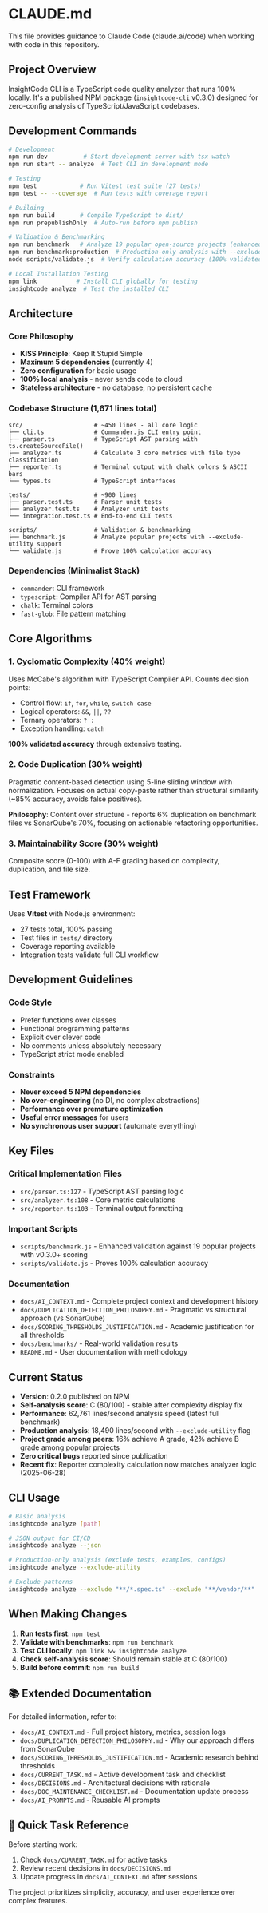 # CLAUDE.md

This file provides guidance to Claude Code (claude.ai/code) when working with code in this repository.

## Project Overview

InsightCode CLI is a TypeScript code quality analyzer that runs 100% locally. It's a published NPM package (`insightcode-cli` v0.3.0) designed for zero-config analysis of TypeScript/JavaScript codebases.

## Development Commands

```bash
# Development
npm run dev          # Start development server with tsx watch
npm run start -- analyze  # Test CLI in development mode

# Testing  
npm test            # Run Vitest test suite (27 tests)
npm test -- --coverage  # Run tests with coverage report

# Building
npm run build       # Compile TypeScript to dist/
npm run prepublishOnly  # Auto-run before npm publish

# Validation & Benchmarking
npm run benchmark   # Analyze 19 popular open-source projects (enhanced reporting with v0.3.0+ scoring)
npm run benchmark:production  # Production-only analysis with --exclude-utility
node scripts/validate.js  # Verify calculation accuracy (100% validated)

# Local Installation Testing
npm link           # Install CLI globally for testing
insightcode analyze  # Test the installed CLI
```

## Architecture

### Core Philosophy
- **KISS Principle**: Keep It Stupid Simple
- **Maximum 5 dependencies** (currently 4)
- **Zero configuration** for basic usage
- **100% local analysis** - never sends code to cloud
- **Stateless architecture** - no database, no persistent cache

### Codebase Structure (1,671 lines total)
```
src/                    # ~450 lines - all core logic
├── cli.ts              # Commander.js CLI entry point  
├── parser.ts           # TypeScript AST parsing with ts.createSourceFile()
├── analyzer.ts         # Calculate 3 core metrics with file type classification
├── reporter.ts         # Terminal output with chalk colors & ASCII bars
└── types.ts            # TypeScript interfaces

tests/                  # ~900 lines
├── parser.test.ts      # Parser unit tests
├── analyzer.test.ts    # Analyzer unit tests  
└── integration.test.ts # End-to-end CLI tests

scripts/                # Validation & benchmarking
├── benchmark.js        # Analyze popular projects with --exclude-utility support
└── validate.js         # Prove 100% calculation accuracy
```

### Dependencies (Minimalist Stack)
- `commander`: CLI framework
- `typescript`: Compiler API for AST parsing
- `chalk`: Terminal colors
- `fast-glob`: File pattern matching

## Core Algorithms

### 1. Cyclomatic Complexity (40% weight)
Uses McCabe's algorithm with TypeScript Compiler API. Counts decision points:
- Control flow: `if`, `for`, `while`, `switch case`
- Logical operators: `&&`, `||`, `??`
- Ternary operators: `? :`
- Exception handling: `catch`

**100% validated accuracy** through extensive testing.

### 2. Code Duplication (30% weight)  
Pragmatic content-based detection using 5-line sliding window with normalization. Focuses on actual copy-paste rather than structural similarity (~85% accuracy, avoids false positives).

**Philosophy**: Content over structure - reports 6% duplication on benchmark files vs SonarQube's 70%, focusing on actionable refactoring opportunities.

### 3. Maintainability Score (30% weight)
Composite score (0-100) with A-F grading based on complexity, duplication, and file size.

## Test Framework

Uses **Vitest** with Node.js environment:
- 27 tests total, 100% passing
- Test files in `tests/` directory  
- Coverage reporting available
- Integration tests validate full CLI workflow

## Development Guidelines

### Code Style
- Prefer functions over classes
- Functional programming patterns
- Explicit over clever code
- No comments unless absolutely necessary
- TypeScript strict mode enabled

### Constraints
- **Never exceed 5 NPM dependencies**
- **No over-engineering** (no DI, no complex abstractions)
- **Performance over premature optimization**
- **Useful error messages** for users
- **No synchronous user support** (automate everything)

## Key Files

### Critical Implementation Files
- `src/parser.ts:127` - TypeScript AST parsing logic
- `src/analyzer.ts:108` - Core metric calculations  
- `src/reporter.ts:103` - Terminal output formatting

### Important Scripts
- `scripts/benchmark.js` - Enhanced validation against 19 popular projects with v0.3.0+ scoring
- `scripts/validate.js` - Proves 100% calculation accuracy

### Documentation
- `docs/AI_CONTEXT.md` - Complete project context and development history
- `docs/DUPLICATION_DETECTION_PHILOSOPHY.md` - Pragmatic vs structural approach (vs SonarQube)
- `docs/SCORING_THRESHOLDS_JUSTIFICATION.md` - Academic justification for all thresholds
- `docs/benchmarks/` - Real-world validation results
- `README.md` - User documentation with methodology

## Current Status

- **Version**: 0.2.0 published on NPM
- **Self-analysis score**: C (80/100) - stable after complexity display fix
- **Performance**: 62,761 lines/second analysis speed (latest full benchmark)
- **Production analysis**: 18,490 lines/second with `--exclude-utility` flag
- **Project grade among peers**: 16% achieve A grade, 42% achieve B grade among popular projects
- **Zero critical bugs** reported since publication
- **Recent fix**: Reporter complexity calculation now matches analyzer logic (2025-06-28)

## CLI Usage

```bash
# Basic analysis
insightcode analyze [path]

# JSON output for CI/CD
insightcode analyze --json

# Production-only analysis (exclude tests, examples, configs)
insightcode analyze --exclude-utility

# Exclude patterns  
insightcode analyze --exclude "**/*.spec.ts" --exclude "**/vendor/**"
```

## When Making Changes

1. **Run tests first**: `npm test` 
2. **Validate with benchmarks**: `npm run benchmark`
3. **Test CLI locally**: `npm link && insightcode analyze`
4. **Check self-analysis score**: Should remain stable at C (80/100)
5. **Build before commit**: `npm run build`

## 📚 Extended Documentation

For detailed information, refer to:
- `docs/AI_CONTEXT.md` - Full project history, metrics, session logs
- `docs/DUPLICATION_DETECTION_PHILOSOPHY.md` - Why our approach differs from SonarQube
- `docs/SCORING_THRESHOLDS_JUSTIFICATION.md` - Academic research behind thresholds
- `docs/CURRENT_TASK.md` - Active development task and checklist
- `docs/DECISIONS.md` - Architectural decisions with rationale
- `docs/DOC_MAINTENANCE_CHECKLIST.md` - Documentation update process
- `docs/AI_PROMPTS.md` - Reusable AI prompts

## 🎯 Quick Task Reference

Before starting work:
1. Check `docs/CURRENT_TASK.md` for active tasks
2. Review recent decisions in `docs/DECISIONS.md`
3. Update progress in `docs/AI_CONTEXT.md` after sessions

The project prioritizes simplicity, accuracy, and user experience over complex features.